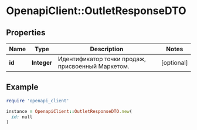 # OpenapiClient::OutletResponseDTO

## Properties

| Name | Type | Description | Notes |
| ---- | ---- | ----------- | ----- |
| **id** | **Integer** | Идентификатор точки продаж, присвоенный Маркетом. | [optional] |

## Example

```ruby
require 'openapi_client'

instance = OpenapiClient::OutletResponseDTO.new(
  id: null
)
```

